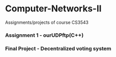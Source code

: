 # Computer-Networks-II
Assignments/projects of course CS3543

### Assignment 1 - ourUDPftp(C++)
### Final Project - Decentralized voting system
